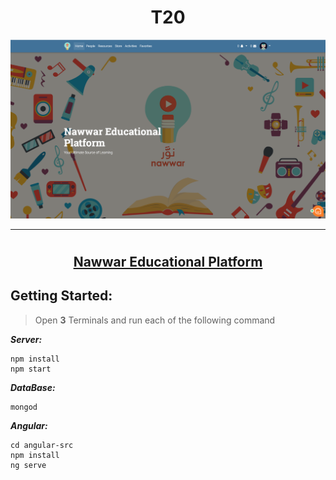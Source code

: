 <h1 align="center">  T20  </h1>

<p align="center">
  <img src ="pics/HomePage.png" />
</p>

---

# <h2 align="center"> [Nawwar Educational Platform](https://nawwar.tk:3000/) </h2>

## Getting Started:
> Open **3** Terminals and run each of the following command

_**Server:**_

```
npm install
npm start 
```

_**DataBase:**_

```
mongod
```

_**Angular:**_

```
cd angular-src
npm install
ng serve
```
